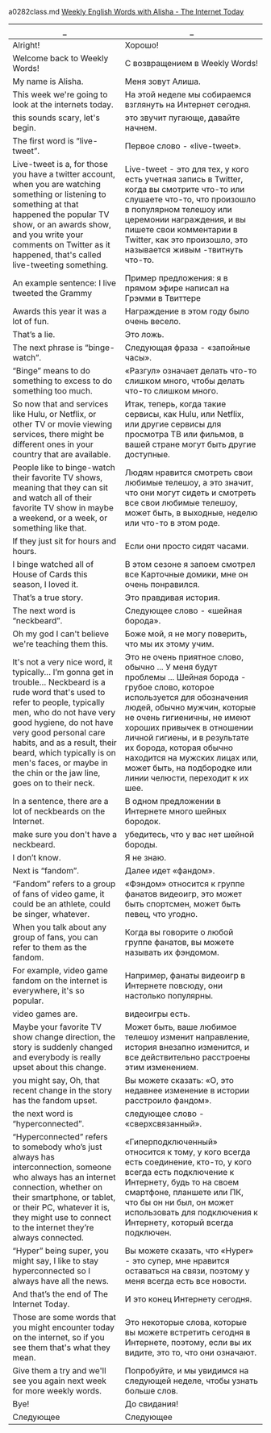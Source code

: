 a0282class.md
[Weekly English Words with Alisha - The Internet Today](https://www.youtube.com/watch?v=1KUf7U44NH4)





_|_
--|--
Alright!|Хорошо!
Welcome back to Weekly Words!|С возвращением в Weekly Words!
My name is Alisha.|Меня зовут Алиша.
This week we're going to look at the internets today.|На этой неделе мы собираемся взглянуть на Интернет сегодня.
this sounds scary, let's begin.|это звучит пугающе, давайте начнем.
The first word is “live-tweet”.|Первое слово - «live-tweet».
Live-tweet is a, for those you have a twitter account, when you are watching something or listening to something at that happened the popular TV show, or an awards show, and you write your comments on Twitter as it happened, that's called live-tweeting something.|Live-tweet - это для тех, у кого есть учетная запись в Twitter, когда вы смотрите что-то или слушаете что-то, что произошло в популярном телешоу или церемонии награждения, и вы пишете свои комментарии в Twitter, как это произошло, это называется живым -твитнуть что-то.
An example sentence: I live tweeted the Grammy|Пример предложения: я в прямом эфире написал на Грэмми в Твиттере
Awards this year it was a lot of fun.|Награждение в этом году было очень весело.
That’s a lie.|Это ложь.
The next phrase is “binge-watch”.|Следующая фраза - «запойные часы».
“Binge” means to do something to excess to do something too much.|«Разгул» означает делать что-то слишком много, чтобы делать что-то слишком много.
So now that and services like Hulu, or Netflix, or other TV or movie viewing services, there might be different ones in your country that are available.|Итак, теперь, когда такие сервисы, как Hulu, или Netflix, или другие сервисы для просмотра ТВ или фильмов, в вашей стране могут быть другие доступные.
People like to binge-watch their favorite TV shows, meaning that they can sit and watch all of their favorite TV show in maybe a weekend, or a week, or something like that.|Людям нравится смотреть свои любимые телешоу, а это значит, что они могут сидеть и смотреть все свои любимые телешоу, может быть, в выходные, неделю или что-то в этом роде.
If they just sit for hours and hours.|Если они просто сидят часами.
I binge watched all of House of Cards this season, I loved it.|В этом сезоне я запоем смотрел все Карточные домики, мне он очень понравился.
That’s a true story.|Это правдивая история.
The next word is “neckbeard”.|Следующее слово - «шейная борода».
Oh my god I can't believe we're teaching them this.|Боже мой, я не могу поверить, что мы их этому учим.
It's not a very nice word, it typically… I’m gonna get in trouble… Neckbeard is a rude word that's used to refer to people, typically men, who do not have very good hygiene, do not have very good personal care habits, and as a result, their beard, which typically is on men's faces, or maybe in the chin or the jaw line, goes on to their neck.|Это не очень приятное слово, обычно ... У меня будут проблемы ... Шейная борода - грубое слово, которое используется для обозначения людей, обычно мужчин, которые не очень гигиеничны, не имеют хороших привычек в отношении личной гигиены, и в результате их борода, которая обычно находится на мужских лицах или, может быть, на подбородке или линии челюсти, переходит к их шее.
In a sentence, there are a lot of neckbeards on the Internet.|В одном предложении в Интернете много шейных бородок.
make sure you don't have a neckbeard.|убедитесь, что у вас нет шейной бороды.
I don’t know.|Я не знаю.
Next is “fandom”.|Далее идет «фандом».
“Fandom” refers to a group of fans of video game, it could be an athlete, could be singer, whatever.|«Фэндом» относится к группе фанатов видеоигр, это может быть спортсмен, может быть певец, что угодно.
When you talk about any group of fans, you can refer to them as the fandom.|Когда вы говорите о любой группе фанатов, вы можете называть их фэндомом.
For example, video game fandom on the internet is everywhere, it's so popular.|Например, фанаты видеоигр в Интернете повсюду, они настолько популярны.
video games are.|видеоигры есть.
Maybe your favorite TV show change direction, the story is suddenly changed and everybody is really upset about this change.|Может быть, ваше любимое телешоу изменит направление, история внезапно изменится, и все действительно расстроены этим изменением.
you might say, Oh, that recent change in the story has the fandom upset.|Вы можете сказать: «О, это недавнее изменение в истории расстроило фандом».
the next word is “hyperconnected”.|следующее слово - «сверхсвязанный».
“Hyperconnected” refers to somebody who’s just always has interconnection, someone who always has an internet connection, whether on their smartphone, or tablet, or their PC, whatever it is, they might use to connect to the internet they’re always connected.|«Гиперподключенный» относится к тому, у кого всегда есть соединение, кто-то, у кого всегда есть подключение к Интернету, будь то на своем смартфоне, планшете или ПК, что бы он ни был, он может использовать для подключения к Интернету, который всегда подключен.
“Hyper” being super, you might say, I like to stay hyperconnected so I always have all the news.|Вы можете сказать, что «Hyper» - это супер, мне нравится оставаться на связи, поэтому у меня всегда есть все новости.
And that’s the end of The Internet Today.|И это конец Интернету сегодня.
Those are some words that you might encounter today on the internet, so if you see them that's what they mean.|Это некоторые слова, которые вы можете встретить сегодня в Интернете, поэтому, если вы их видите, это то, что они означают.
Give them a try and we'll see you again next week for more weekly words.|Попробуйте, и мы увидимся на следующей неделе, чтобы узнать больше слов.
Bye!|До свидания!
Следующее|Следующее
